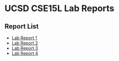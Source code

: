 # UCSD CSE15L Lab Reports
## Report List
- [Lab Report 1](/cse-15l-lab-report/lab1.html)
- [Lab Report 2](/cse-15l-lab-report/lab2.html)
- [Lab Report 3](/cse-15l-lab-report/lab3.html)
- [Lab Report 4](/cse-15l-lab-report/lab4.html)
